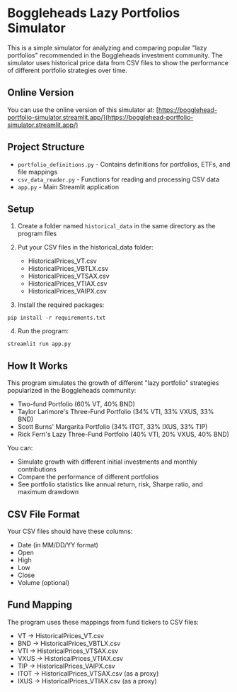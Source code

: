 # Boggleheads Lazy Portfolios Simulator

This is a simple simulator for analyzing and comparing popular "lazy portfolios" recommended in the Boggleheads investment community. The simulator uses historical price data from CSV files to show the performance of different portfolio strategies over time.

## Online Version

You can use the online version of this simulator at:
[https://bogglehead-portfolio-simulator.streamlit.app/](https://bogglehead-portfolio-simulator.streamlit.app/)

## Project Structure

- `portfolio_definitions.py` - Contains definitions for portfolios, ETFs, and file mappings
- `csv_data_reader.py` - Functions for reading and processing CSV data
- `app.py` - Main Streamlit application

## Setup

1. Create a folder named `historical_data` in the same directory as the program files
2. Put your CSV files in the historical_data folder:
   - HistoricalPrices_VT.csv
   - HistoricalPrices_VBTLX.csv  
   - HistoricalPrices_VTSAX.csv
   - HistoricalPrices_VTIAX.csv
   - HistoricalPrices_VAIPX.csv

3. Install the required packages:
```
pip install -r requirements.txt
```

4. Run the program:
```
streamlit run app.py
```

## How It Works

This program simulates the growth of different "lazy portfolio" strategies popularized in the Boggleheads community:

- Two-fund Portfolio (60% VT, 40% BND)
- Taylor Larimore's Three-Fund Portfolio (34% VTI, 33% VXUS, 33% BND)
- Scott Burns' Margarita Portfolio (34% ITOT, 33% IXUS, 33% TIP)
- Rick Ferri's Lazy Three-Fund Portfolio (40% VTI, 20% VXUS, 40% BND)

You can:
- Simulate growth with different initial investments and monthly contributions
- Compare the performance of different portfolios
- See portfolio statistics like annual return, risk, Sharpe ratio, and maximum drawdown

## CSV File Format

Your CSV files should have these columns:
- Date (in MM/DD/YY format)
- Open
- High
- Low
- Close
- Volume (optional)

## Fund Mapping

The program uses these mappings from fund tickers to CSV files:
- VT → HistoricalPrices_VT.csv
- BND → HistoricalPrices_VBTLX.csv
- VTI → HistoricalPrices_VTSAX.csv
- VXUS → HistoricalPrices_VTIAX.csv
- TIP → HistoricalPrices_VAIPX.csv
- ITOT → HistoricalPrices_VTSAX.csv (as a proxy)
- IXUS → HistoricalPrices_VTIAX.csv (as a proxy)